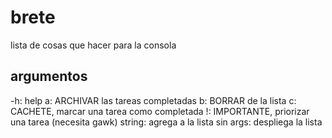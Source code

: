 # brete
lista de cosas que hacer para la consola

## argumentos
  -h: help
  a: ARCHIVAR las tareas completadas
  b: BORRAR de la lista
  c: CACHETE, marcar una tarea como completada
  !: IMPORTANTE, priorizar una tarea (necesita gawk)
  string: agrega a la lista
  sin args: despliega la lista

